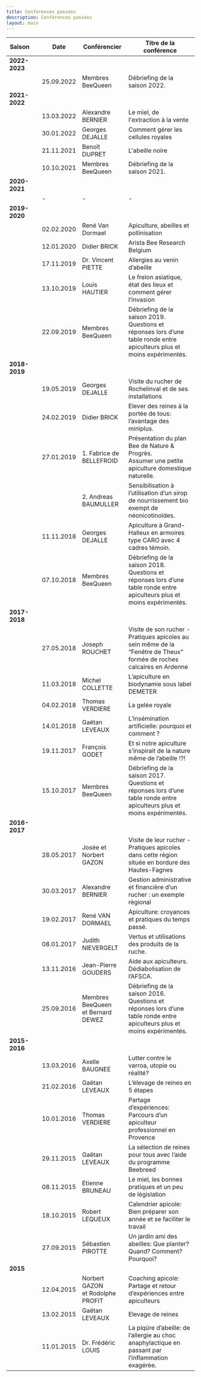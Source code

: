 ```yaml
---
title: Conférences passées
description: Conférences passées
layout: main
---
```


<table>
<thead>
<tr>
<th>Saison</th>
<th align="center"></th>
<th>Date</th>
<th>Conférencier</th>
<th>Titre de la conférence</th>
</tr>
</thead>
<tbody>
<tr>
<td><strong>2022-2023</strong></td>
<td align="center"></td>
<td></td>
<td></td>
<td></td>
</tr>
<tr>
<td></td>
<td align="center"></td>
<td>25.09.2022</td>
<td>Membres BeeQueen</td>
<td>Débriefing de la saison 2022.</td>
</tr>
<tr>
<td><strong>2021-2022</strong></td>
<td align="center"></td>
<td></td>
<td></td>
<td></td>
</tr>
<tr>
<td></td>
<td align="center"></td>
<td>13.03.2022</td>
<td>Alexandre BERNIER</td>
<td>Le miel, de l'extraction à la vente</td>
</tr>
<tr>
<td></td>
<td align="center"><a href="/agenda/conferences-passees/gdejalle3"><img src="/static/img/pdf.jpg" alt=""></a></td>
<td>30.01.2022</td>
<td>Georges DEJALLE</td>
<td>Comment gérer les cellules royales</td>
</tr>
<tr>
<td></td>
<td align="center"></td>
<td>21.11.2021</t²>
<td>Benoît DUPRET</td>
<td>L'abeille noire</td>
</tr>
<tr>
<td></td>
<td align="center"></td>
<td>10.10.2021</td>
<td>Membres BeeQueen</td>
<td>Débriefing de la saison 2021.</td>
</tr>
<tr>
<td><strong>2020-2021</strong></td>
<td align="center"></td>
<td></td>
<td></td>
<td></td>
</tr>
<tr>
<td></td>
<td align="center"></td>
<td>-</td>
<td>-</td>
<td>-</td>
</tr>
<tr>
<td><strong>2019-2020</strong></td>
<td align="center"></td>
<td></td>
<td></td>
<td></td>
</tr>
<tr>
<td></td>
<td align="center"></td>
<td>02.02.2020</td>
<td>René Van Dormael</td>
<td>Apiculture, abeilles et pollinisation</td>
</tr>
<tr>
<td></td>
<td align="center"><a href="/agenda/conferences-passees/arista"><img src="/static/img/add.jpg" alt=""></a></td>
<td>12.01.2020</td>
<td>Didier BRICK</td>
<td>Arista Bee Research Belgium</td>
</tr>
<tr>
<td></td>
<td align="center"><a href="/agenda/conferences-passees/vpiette"><img src="/static/img/pdf.jpg" alt=""></a></td>
<td>17.11.2019</td>
<td>Dr. Vincent PIETTE</td>
<td>Allergies au venin d’abeille</td>
</tr>
<tr>
<td></td>
<td align="center"><a href="/agenda/conferences-passees/lhautier"><img src="/static/img/add.jpg" alt=""></a></td>
<td>13.10.2019</td>
<td>Louis HAUTIER</td>
<td>Le frelon asiatique, état des lieux et comment gérer l’invasion</td>
</tr>
<tr>
<td></td>
<td align="center"></td>
<td>22.09.2019</td>
<td>Membres BeeQueen</td>
<td>Débriefing de la saison 2019. Questions et réponses lors d&rsquo;une table ronde entre apiculteurs plus et moins expérimentés.</td>
</tr>
<tr>
<td><strong>2018-2019</strong></td>
<td align="center"></td>
<td></td>
<td></td>
<td></td>
</tr>
<tr>
<td></td>
<td align="center"><a href="/agenda/conferences-passees/gdejalle2"><img src="/static/img/pdf.jpg" alt=""></a></td>
<td>19.05.2019</td>
<td>Georges DEJALLE</td>
<td>Visite du rucher de Rochelinval et de ses installations</td>
</tr>
<tr>
<td></td>
<td align="center"><a href="/agenda/conferences-passees/dbrick"><img src="/static/img/pdf.jpg" alt=""></a></td>
<td>24.02.2019</td>
<td>Didier BRICK</td>
<td>Elever des reines à la portée de tous: l’avantage des miniplus.</td>
</tr>
<tr>
<td></td>
<td align="center"></td>
<td>27.01.2019</td>
<td>1. Fabrice de BELLEFROID</td>
<td>Présentation du plan Bee de Nature &amp; Progrès.<br>Assumer une petite apiculture domestique naturelle.</td>
</tr>
<tr>
<td></td>
<td align="center"></td>
<td></td>
<td>2. Andreas BAUMULLER</td>
<td>Sensibilisation à l’utilisation d’un sirop de nourrissement bio exempt de néonicotinoïdes.</td>
</tr>
<tr>
<td></td>
<td align="center"><a href="/agenda/conferences-passees/gdejalle"><img src="/static/img/pdf.jpg" alt=""></a></td>
<td>11.11.2018</td>
<td>Georges DEJALLE</td>
<td>Apiculture à Grand-Halleux en armoires type CARO avec 4 cadres témoin.</td>
</tr>
<tr>
<td></td>
<td align="center"></td>
<td>07.10.2018</td>
<td>Membres BeeQueen</td>
<td>Débriefing de la saison 2018. Questions et réponses lors d&rsquo;une table ronde entre apiculteurs plus et moins expérimentés.</td>
</tr>
<tr>
<td><strong>2017-2018</strong></td>
<td align="center"></td>
<td></td>
<td></td>
<td></td>
</tr>
<tr>
<td></td>
<td align="center"><a href="/agenda/conferences-passees/jrouchet/"><img src="/static/img/add.jpg" alt=""></a></td>
<td>27.05.2018</td>
<td>Joseph ROUCHET</td>
<td>Visite de son rucher - Pratiques apicoles au sein même de la &ldquo;Fenêtre de Theux&rdquo; formée de roches calcaires en Ardenne</td>
</tr>
<tr>
<td></td>
<td align="center"><a href="/agenda/conferences-passees/mcollette"><img src="/static/img/add.jpg" alt=""></a></td>
<td>11.03.2018</td>
<td>Michel COLLETTE</td>
<td>L&rsquo;apiculture en biodynamie sous label DEMETER</td>
</tr>
<tr>
<td></td>
<td align="center"></td>
<td>04.02.2018</td>
<td>Thomas VERDIERE</td>
<td>La gelée royale</td>
</tr>
<tr>
<td></td>
<td align="center"></td>
<td>14.01.2018</td>
<td>Gaëtan LEVEAUX</td>
<td>L&rsquo;insémination artificielle: pourquoi et comment ?</td>
</tr>
<tr>
<td></td>
<td align="center"><a href="/agenda/conferences-passees/fgodet"><img src="/static/img/pdf.jpg" alt=""></a></td>
<td>19.11.2017</td>
<td>François GODET</td>
<td>Et si notre apiculture s&rsquo;inspirait de la nature même de l&rsquo;abeille !?!</td>
</tr>
<tr>
<td></td>
<td align="center"></td>
<td>15.10.2017</td>
<td>Membres BeeQueen</td>
<td>Débriefing de la saison 2017. Questions et réponses lors d&rsquo;une table ronde entre apiculteurs plus et moins expérimentés.</td>
</tr>
<tr>
<td><strong>2016-2017</strong></td>
<td align="center"></td>
<td></td>
<td></td>
<td></td>
</tr>
<tr>
<td></td>
<td align="center"><a href="/agenda/conferences-passees/jngazon"><img src="/static/img/add.jpg" alt=""></a></td>
<td>28.05.2017</td>
<td>Josée et Norbert GAZON</td>
<td>Visite de leur rucher - Pratiques apicoles dans cette région située en bordure des Hautes-Fagnes</td>
</tr>
<tr>
<td></td>
<td align="center"><a href="/agenda/conferences-passees/abernier"><img src="/static/img/add.jpg" alt=""></a></td>
<td>30.03.2017</td>
<td>Alexandre BERNIER</td>
<td>Gestion administrative et financière d&rsquo;un rucher : un exemple régional</td>
</tr>
<tr>
<td></td>
<td align="center"><a href="/agenda/conferences-passees/rvandormael"><img src="/static/img/add.jpg" alt=""></a></td>
<td>19.02.2017</td>
<td>René VAN DORMAEL</td>
<td>Apiculture: croyances et pratiques du temps passé.</td>
</tr>
<tr>
<td></td>
<td align="center"><a href="/agenda/conferences-passees/jnievergelt"><img src="/static/img/add.jpg" alt=""></a></td>
<td>08.01.2017</td>
<td>Judith NIEVERGELT</td>
<td>Vertus et utilisations des produits de la ruche.</td>
</tr>
<tr>
<td></td>
<td align="center"><a href="/agenda/conferences-passees/jpgouders"><img src="/static/img/pdf.jpg" alt=""></a></td>
<td>13.11.2016</td>
<td>Jean-Pierre GOUDERS</td>
<td>Aide aux apiculteurs. Dédiabolisation de l’AFSCA.</td>
</tr>
<tr>
<td></td>
<td align="center"></td>
<td>25.09.2016</td>
<td>Membres BeeQueen <br>et Bernard DEWEZ</td>
<td>Débriefing de la saison 2016. Questions et réponses lors d&rsquo;une table ronde entre apiculteurs plus et moins expérimentés.</td>
</tr>
<tr>
<td><strong>2015-2016</strong></td>
<td align="center"></td>
<td></td>
<td></td>
<td></td>
</tr>
<tr>
<td></td>
<td align="center"><a href="/agenda/conferences-passees/abaugnee"><img src="/static/img/add.jpg" alt=""></a></td>
<td>13.03.2016</td>
<td>Axelle BAUGNEE</td>
<td>Lutter contre le varroa, utopie ou réalité?</td>
</tr>
<tr>
<td></td>
<td align="center"><a href="/agenda/conferences-passees/gleveaux-16"><img src="/static/img/add.jpg" alt=""></a></td>
<td>21.02.2016</td>
<td>Gaëtan LEVEAUX</td>
<td>L&rsquo;élevage de reines en 5 étapes</td>
</tr>
<tr>
<td></td>
<td align="center"><a href="/agenda/conferences-passees/tverdiere-16"><img src="/static/img/add.jpg" alt=""></a></td>
<td>10.01.2016</td>
<td>Thomas VERDIERE</td>
<td>Partage d&rsquo;expériences: Parcours d&rsquo;un apiculteur professionnel en Provence</td>
</tr>
<tr>
<td></td>
<td align="center"></td>
<td>29.11.2015</td>
<td>Gaëtan LEVEAUX</td>
<td>La sélection de reines pour tous avec l&rsquo;aide du programme Beebreed</td>
</tr>
<tr>
<td></td>
<td align="center"></td>
<td>08.11.2015</td>
<td>Etienne BRUNEAU</td>
<td>Le miel, les bonnes pratiques et un peu de législation</td>
</tr>
<tr>
<td></td>
<td align="center"><a href="/agenda/conferences-passees/rlequeux"><img src="/static/img/pdf.jpg" alt=""></a></td>
<td>18.10.2015</td>
<td>Robert LEQUEUX</td>
<td>Calendrier apicole: Bien préparer son année et se faciliter le travail</td>
</tr>
<tr>
<td></td>
<td align="center"></td>
<td>27.09.2015</td>
<td>Sébastien PIROTTE</td>
<td>Un jardin ami des abeilles: Que planter? Quand? Comment? Pourquoi?</td>
</tr>
<tr>
<td><strong>2015</strong></td>
<td align="center"></td>
<td></td>
<td></td>
<td></td>
</tr>
<tr>
<td></td>
<td align="center"></td>
<td>12.04.2015</td>
<td>Norbert GAZON<br>et Rodolphe PROFIT</td>
<td>Coaching apicole: Partage et retour d&rsquo;expériences entre apiculteurs</td>
</tr>
<tr>
<td></td>
<td align="center"></td>
<td>13.02.2015</td>
<td>Gaëtan LEVEAUX</td>
<td>Elevage de reines</td>
</tr>
<tr>
<td></td>
<td align="center"><a href="/agenda/conferences-passees/drlouis"><img src="/static/img/pdf.jpg" alt=""></a></td>
<td>11.01.2015</td>
<td>Dr. Frédéric LOUIS</td>
<td>La piqûre d’abeille: de l’allergie au choc anaphylactique en passant par l’inflammation exagérée.</td>
</tr>
</tbody>
</table>
